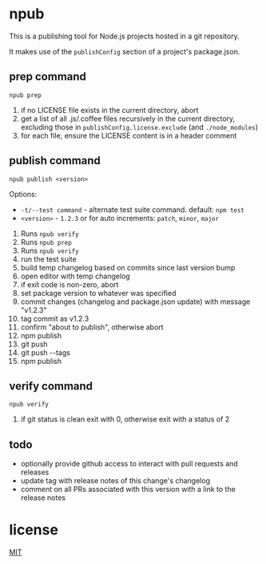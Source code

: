# npub

This is a publishing tool
for Node.js projects
hosted in a git repository.

It makes use of the `publishConfig` section
of a project's package.json.

## prep command

`npub prep`

1. if no LICENSE file exists in the current directory, abort
1. get a list of all .js/.coffee files recursively in the current directory, excluding those in `publishConfig.license.exclude` (and `./node_modules`)
1. for each file, ensure the LICENSE content is in a header comment

## publish command

`npub publish <version>`

Options:
* `-t/--test command` - alternate test suite command. default: `npm test`
* `<version>` - `1.2.3` or for auto increments: `patch`, `minor`, `major`

1. Runs `npub verify`
1. Runs `npub prep`
1. Runs `npub verify`
1. run the test suite
1. build temp changelog based on commits since last version bump
1. open editor with temp changelog
1. if exit code is non-zero, abort
1. set package version to whatever was specified
1. commit changes (changelog and package.json update) with message "v1.2.3"
1. tag commit as v1.2.3
1. confirm "about to publish", otherwise abort
1. npm publish
1. git push
1. git push --tags
1. npm publish

## verify command

`npub verify`

1. if git status is clean exit with 0, otherwise exit with a status of 2

## todo

* optionally provide github access to interact with pull requests and releases
* update tag with release notes of this change's changelog
* comment on all PRs associated with this version with a link to the release notes

# license

[MIT](LICENSE)

